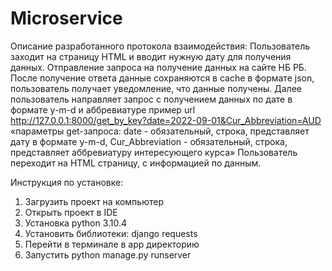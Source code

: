 # Microservice
Описание разработанного протокола взаимодействия:
Пользователь заходит на страницу HTML и вводит нужную дату для получения данных.
Отправление запроса на получение данных на сайте НБ РБ.
После получение ответа данные сохраняются в cache в формате json, пользователь получает уведомление, что данные получены.
Далее пользователь направляет запрос с получением данных по дате в формате y-m-d и аббревиатуре пример url http://127.0.0.1:8000/get_by_key?date=2022-09-01&Cur_Abbreviation=AUD «параметры get-запроса: date - обязательный, строка, представляет дату в формате y-m-d, Cur_Abbreviation - обязательный, строка, представляет аббревиатуру интересующего курса»
Пользователь переходит на HTML страницу, с информацией по данным.

Инструкция по установке:
1) Загрузить проект на компьютер
2) Открыть проект в IDE
3) Установка python 3.10.4
4) Установить библиотеки:
django
requests
5) Перейти в терминале в app директорию
6) Запустить python manage.py runserver 
